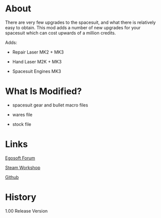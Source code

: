 # About

There are very few upgrades to the spacesuit, and what there is relatively easy to obtain. This mod adds a number of new upgrades for your spacesuit which can cost upwards of a million credits.

Adds:

* Repair Laser MK2 + MK3

* Hand Laser M2K + MK3

* Spacesuit Engines MK3

# What Is Modified?

* spacesuit gear and bullet macro files

* wares file

* stock file

# Links

[Egosoft Forum]()

[Steam Workshop]()

[Github](https://github.com/rovermicrover/x4-improved-spacesuit)

# History

1.00 Release Version